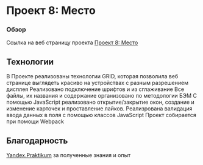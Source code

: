 # Проект 8: Место

### Обзор

Ссылка на веб страницу проекта [Проект 8: Место](https://biver25.github.io/mesto/index.html)

## Технологии
В Проекте реализованы технологии GRID, которая позволила веб странице выглядеть красиво на устройствах с разным разрешением дисплея
Реализовано подключение шрифтов и из сглаживание
Все файлы, их названия и содержание организовано по методологии БЭМ
С помощью JavaScript реализовано открытие/закрытие окон, создание и изменение карточек и проставление лайков.
Реализрована валидация ввода данных в поля с помощью классов JavaScript
Проект собирается при помощи Webpack

## Благодарность
[Yandex.Praktikum](https://praktikum.yandex.ru/) за полученные знания и опыт
